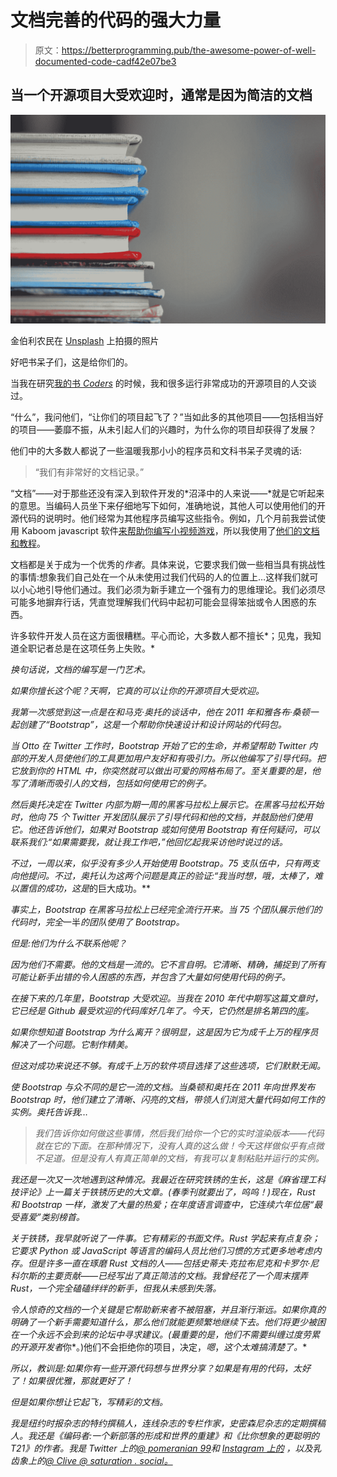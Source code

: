 # 文档完善的代码的强大力量

> 原文：<https://betterprogramming.pub/the-awesome-power-of-well-documented-code-cadf42e07be3>

## 当一个开源项目大受欢迎时，通常是因为简洁的文档

![](img/b26edf8fbfcf55bbbbe57523ec6aa082.png)

金伯利农民在 [Unsplash](https://unsplash.com?utm_source=medium&utm_medium=referral) 上拍摄的照片

好吧书呆子们，这是给你们的。

当我在研究[我的书 *Coders*](https://www.penguinrandomhouse.com/books/539883/coders-by-clive-thompson/) 的时候，我和很多运行非常成功的开源项目的人交谈过。

“什么”，我问他们，“让你们的项目起飞了？”当如此多的其他项目——包括相当好的项目——萎靡不振，从未引起人们的兴趣时，为什么你的项目却获得了发展？

他们中的大多数人都说了一些温暖我那小小的程序员和文科书呆子灵魂的话:

> “我们有非常好的文档记录。”

“文档”——对于那些还没有深入到软件开发的*沼泽中的人来说——*就是它听起来的意思。当编码人员坐下来仔细地写下如何，准确地说，其他人可以使用他们的开源代码的说明时。他们经常为其他程序员编写这些指令。例如，几个月前我尝试使用 Kaboom javascript 软件[来帮助你编写小视频游戏](https://kaboomjs.com)，所以我使用了[他们的文档和教程](https://kaboomjs.com/doc/intro)。

文档都是关于成为一个优秀的*作者*。具体来说，它要求我们做一些相当具有挑战性的事情:想象我们自己处在一个从未使用过我们代码的人的位置上…这样我们就可以小心地引导他们通过。我们必须为新手建立一个强有力的思维理论。我们必须尽可能多地摒弃行话，凭直觉理解我们代码中起初可能会显得笨拙或令人困惑的东西。

许多软件开发人员在这方面很糟糕。平心而论，大多数人都不擅长*；见鬼，我知道全职记者总是在这项任务上失败。*

*换句话说，文档的编写是一门艺术。*

*如果你擅长这个呢？天啊，它真的可以让你的开源项目大受欢迎。*

*我第一次感觉到这一点是在和马克·奥托的谈话中，他在 2011 年和雅各布·桑顿一起创建了“Bootstrap”，这是一个帮助你快速设计和设计网站的代码包。*

*当 Otto 在 Twitter 工作时，Bootstrap 开始了它的生命，并希望帮助 Twitter 内部的开发人员使他们的工具更加用户友好和有吸引力。所以他编写了引导代码。把它放到你的 HTML 中，你突然就可以做出可爱的网格布局了。至关重要的是，他写了清晰而吸引人的文档，包括如何使用它的例子。*

*然后奥托决定在 Twitter 内部为期一周的黑客马拉松上展示它。在黑客马拉松开始时，他向 75 个 Twitter 开发团队展示了引导代码和他的文档，并鼓励他们使用它。他还告诉他们，如果对 Bootstrap 或如何使用 Bootstrap 有任何疑问，可以联系我们:“如果需要我，就让我工作吧，”他回忆起我采访他时说过的话。*

*不过，一周以来，似乎没有多少人开始使用 Bootstrap。75 支队伍中，只有两支向他提问。不过，奥托认为这两个问题是真正的验证:“我当时想，哦，太棒了，难以置信的成功，这是*的巨大成功。**

*事实上，Bootstrap 在黑客马拉松上已经完全流行开来。当 75 个团队展示他们的代码时，完全*一半*的团队使用了 Bootstrap。*

*但是:他们为什么不联系他呢？*

*因为他们不需要。他的文档是一流的。它不言自明。它清晰、精确，捕捉到了所有可能让新手出错的令人困惑的东西，并包含了大量如何使用代码的例子。*

*在接下来的几年里，Bootstrap 大受欢迎。当我在 2010 年代中期写这篇文章时，它已经是 Github 最受欢迎的代码库好几年了。今天，它仍然是排名第四的[库](https://en.wikipedia.org/wiki/Bootstrap_(front-end_framework))。*

*如果你想知道 Bootstrap 为什么离开？很明显，这是因为它为成千上万的程序员解决了一个问题。它制作精美。*

*但这对成功来说还不够。有成千上万的软件项目选择了这些选项，它们默默无闻。*

*使 Bootstrap 与众不同的是它一流的文档。当桑顿和奥托在 2011 年向世界发布 Bootstrap 时，他们建立了清晰、闪亮的文档，带领人们浏览大量代码如何工作的实例。奥托告诉我…*

> *我们告诉你如何做这些事情，然后我们给你一个它的实时渲染版本——代码就在它的下面。在那种情况下，没有人真的这么做！今天这样做似乎有点微不足道。但是没有人有真正简单的文档，有我可以复制粘贴并运行的实例。*

*我还是一次又一次地遇到这种情况。我最近在研究铁锈的生长，这是《麻省理工科技评论》上一篇关于铁锈历史的大文章。(春季刊就要出了，呜呜！)现在，Rust 和 Bootstrap 一样，激发了大量的热爱；在年度语言调查中，它连续六年位居“最受喜爱”类别榜首。*

*关于铁锈，我早就听说了一件事。它有精彩的书面文件。Rust 学起来有点复杂；它要求 Python 或 JavaScript 等语言的编码人员比他们习惯的方式更多地考虑内存。但是许多一直在琢磨 Rust 文档的人——包括史蒂夫·克拉布尼克和卡罗尔·尼科尔斯的主要贡献——已经写出了真正简洁的文档。我曾经花了一个周末摆弄 Rust，一个完全磕磕绊绊的新手，但我从未感到失落。*

*令人惊奇的文档的一个关键是它帮助新来者不被阻塞，并且渐行渐远。如果你真的明确了一个新手需要知道什么，那么他们就能更频繁地继续下去。他们将更少被困在一个永远不会到来的论坛中寻求建议。(最重要的是，他们不需要纠缠过度劳累的开源开发者*你*。)他们不会拒绝你的项目，决定，*嗯*，*这个太难搞清楚了。**

*所以，教训是:如果你有一些开源代码想与世界分享？如果是有用的代码，太好了！如果很优雅，那就更好了！*

*但是如果你想让它起飞，写精彩的文档。*

*我是纽约时报杂志的特约撰稿人，连线杂志的专栏作家，史密森尼杂志的定期撰稿人。我还是《编码者:一个新部落的形成和世界的重建》和《比你想象的更聪明的 T21》的作者。我是 Twitter 上的[*@ pomeranian 99*](https://twitter.com/pomeranian99)*和* [*Instagram 上的*](https://www.instagram.com/pomeranian99/) *，以及乳齿象上的*[*@ Clive @ saturation . social。*](https://saturation.social/@clive)*